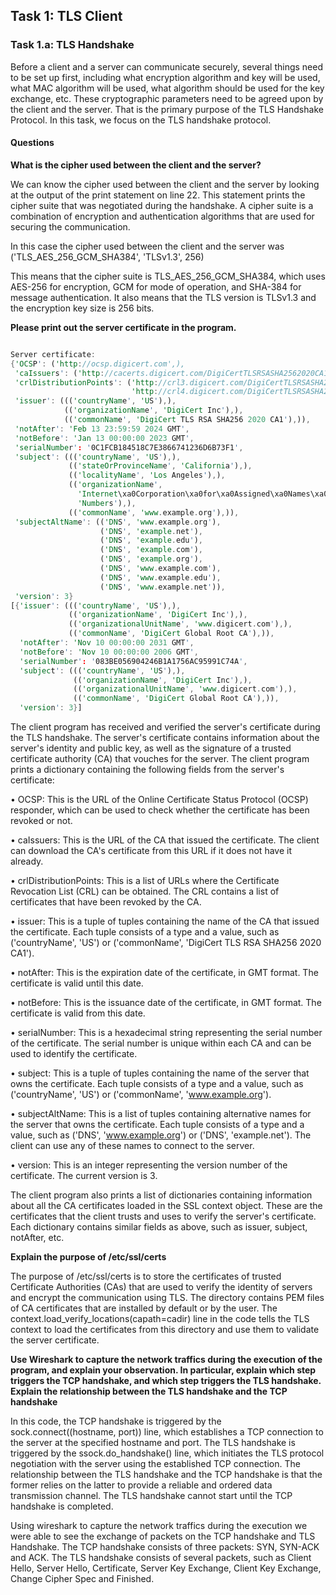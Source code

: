 ## Task 1: TLS Client

### Task 1.a: TLS Handshake

Before a client and a server can communicate securely, several things need to be set up first, including what
encryption algorithm and key will be used, what MAC algorithm will be used, what algorithm should be
used for the key exchange, etc. These cryptographic parameters need to be agreed upon by the client and
the server. That is the primary purpose of the TLS Handshake Protocol. In this task, we focus on the TLS
handshake protocol.

#### Questions  

**What is the cipher used between the client and the server?**

We can know the cipher used between the client and the server by looking at the output of the print statement on line 22.
This statement prints the cipher suite that was negotiated during the handshake. A cipher suite is a combination of encryption and authentication algorithms that are used for securing the communication.

In this case the cipher used between the client and the server was ('TLS_AES_256_GCM_SHA384', 'TLSv1.3', 256)

This means that the cipher suite is TLS_AES_256_GCM_SHA384, which uses AES-256 for encryption, GCM for mode of operation, and SHA-384 for message authentication. It also means that the TLS version is TLSv1.3 and the encryption key size is 256 bits.



**Please print out the server certificate in the program.**

```rust

Server certificate:
{'OCSP': ('http://ocsp.digicert.com',),
 'caIssuers': ('http://cacerts.digicert.com/DigiCertTLSRSASHA2562020CA1-1.crt',),
 'crlDistributionPoints': ('http://crl3.digicert.com/DigiCertTLSRSASHA2562020CA1-4.crl',
                           'http://crl4.digicert.com/DigiCertTLSRSASHA2562020CA1-4.crl'),
 'issuer': ((('countryName', 'US'),),
            (('organizationName', 'DigiCert Inc'),),
            (('commonName', 'DigiCert TLS RSA SHA256 2020 CA1'),)),
 'notAfter': 'Feb 13 23:59:59 2024 GMT',
 'notBefore': 'Jan 13 00:00:00 2023 GMT',
 'serialNumber': '0C1FCB184518C7E3866741236D6B73F1',
 'subject': ((('countryName', 'US'),),
             (('stateOrProvinceName', 'California'),),
             (('localityName', 'Los Angeles'),),
             (('organizationName',
               'Internet\xa0Corporation\xa0for\xa0Assigned\xa0Names\xa0and\xa0'
               'Numbers'),),
             (('commonName', 'www.example.org'),)),
 'subjectAltName': (('DNS', 'www.example.org'),
                    ('DNS', 'example.net'),
                    ('DNS', 'example.edu'),
                    ('DNS', 'example.com'),
                    ('DNS', 'example.org'),
                    ('DNS', 'www.example.com'),
                    ('DNS', 'www.example.edu'),
                    ('DNS', 'www.example.net')),
 'version': 3}
[{'issuer': ((('countryName', 'US'),),
             (('organizationName', 'DigiCert Inc'),),
             (('organizationalUnitName', 'www.digicert.com'),),
             (('commonName', 'DigiCert Global Root CA'),)),
  'notAfter': 'Nov 10 00:00:00 2031 GMT',
  'notBefore': 'Nov 10 00:00:00 2006 GMT',
  'serialNumber': '083BE056904246B1A1756AC95991C74A',
  'subject': ((('countryName', 'US'),),
              (('organizationName', 'DigiCert Inc'),),
              (('organizationalUnitName', 'www.digicert.com'),),
              (('commonName', 'DigiCert Global Root CA'),)),
  'version': 3}]

```


The client program has received and verified the server's certificate during the TLS handshake. The server's certificate contains information about the server's identity and public key, as well as the signature of a trusted certificate authority (CA) that vouches for the server. The client program prints a dictionary containing the following fields from the server's certificate:

•  OCSP: This is the URL of the Online Certificate Status Protocol (OCSP) responder, which can be used to check whether the certificate has been revoked or not.

•  caIssuers: This is the URL of the CA that issued the certificate. The client can download the CA's certificate from this URL if it does not have it already.

•  crlDistributionPoints: This is a list of URLs where the Certificate Revocation List (CRL) can be obtained. The CRL contains a list of certificates that have been revoked by the CA.

•  issuer: This is a tuple of tuples containing the name of the CA that issued the certificate. Each tuple consists of a type and a value, such as ('countryName', 'US') or ('commonName', 'DigiCert TLS RSA SHA256 2020 CA1').

•  notAfter: This is the expiration date of the certificate, in GMT format. The certificate is valid until this date.

•  notBefore: This is the issuance date of the certificate, in GMT format. The certificate is valid from this date.

•  serialNumber: This is a hexadecimal string representing the serial number of the certificate. The serial number is unique within each CA and can be used to identify the certificate.

•  subject: This is a tuple of tuples containing the name of the server that owns the certificate. Each tuple consists of a type and a value, such as ('countryName', 'US') or ('commonName', 'www.example.org').

•  subjectAltName: This is a list of tuples containing alternative names for the server that owns the certificate. Each tuple consists of a type and a value, such as ('DNS', 'www.example.org') or ('DNS', 'example.net'). The client can use any of these names to connect to the server.

•  version: This is an integer representing the version number of the certificate. The current version is 3.

The client program also prints a list of dictionaries containing information about all the CA certificates loaded in the SSL context object. These are the certificates that the client trusts and uses to verify the server's certificate. Each dictionary contains similar fields as above, such as issuer, subject, notAfter, etc.

**Explain the purpose of /etc/ssl/certs**

The purpose of /etc/ssl/certs is to store the certificates of trusted Certificate Authorities (CAs) that are used to verify the identity of servers and encrypt the communication using TLS. The directory contains PEM files of CA certificates that are installed by default or by the user. The context.load_verify_locations(capath=cadir) line in the code tells the TLS context to load the certificates from this directory and use them to validate the server certificate.

**Use Wireshark to capture the network traffics during the execution of the program, and explain your
observation. In particular, explain which step triggers the TCP handshake, and which step triggers the
TLS handshake. Explain the relationship between the TLS handshake and the TCP handshake**

In this code, the TCP handshake is triggered by the sock.connect((hostname, port)) line, which establishes a TCP connection to the server at the specified hostname and port. The TLS handshake is triggered by the ssock.do_handshake() line, which initiates the TLS protocol negotiation with the server using the established TCP connection. The relationship between the TLS handshake and the TCP handshake is that the former relies on the latter to provide a reliable and ordered data transmission channel. The TLS handshake cannot start until the TCP handshake is completed.

Using wireshark to capture the network traffics during the execution we were able to see the exchange of packets on the TCP handshake and TLS Handshake.
The TCP handshake consists of three packets: SYN, SYN-ACK and ACK. The TLS handshake consists of several packets, such as Client Hello, Server Hello, Certificate, Server Key Exchange, Client Key Exchange, Change Cipher Spec and Finished.